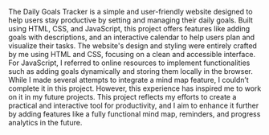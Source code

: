 The Daily Goals Tracker is a simple and user-friendly website designed to help users stay productive by setting and managing their daily goals. Built using HTML, CSS, and JavaScript, this project offers features like adding goals with descriptions, and an interactive calendar to help users plan and visualize their tasks. The website's design and styling were entirely crafted by me using HTML and CSS, focusing on a clean and accessible interface. For JavaScript, I referred to online resources to implement functionalities such as adding goals dynamically and storing them locally in the browser. While I made several attempts to integrate a mind map feature, I couldn’t complete it in this project. However, this experience has inspired me to work on it in my future projects. This project reflects my efforts to create a practical and interactive tool for productivity, and I aim to enhance it further by adding features like a fully functional mind map, reminders, and progress analytics in the future.
